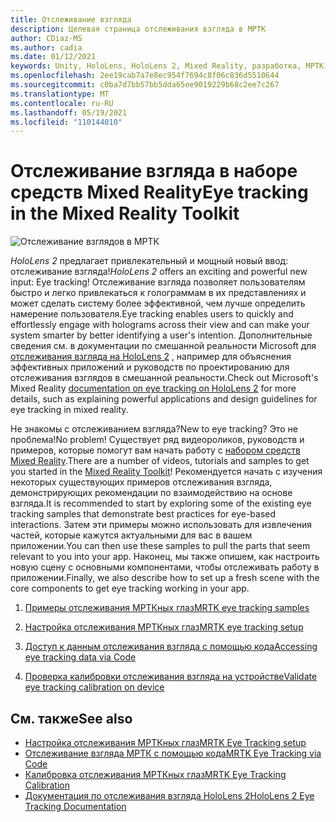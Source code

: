 ```yaml
---
title: Отслеживание взгляда
description: Целевая страница отслеживания взгляда в МРТК
author: CDiaz-MS
ms.author: cadia
ms.date: 01/12/2021
keywords: Unity, HoloLens, HoloLens 2, Mixed Reality, разработка, МРТК, Эйетраккинг,
ms.openlocfilehash: 2ee19cab7a7e8ec954f7694c8f06c836d5510644
ms.sourcegitcommit: c0ba7d7bb57bb5dda65ee9019229b68c2ee7c267
ms.translationtype: MT
ms.contentlocale: ru-RU
ms.lasthandoff: 05/19/2021
ms.locfileid: "110144010"
---
```

# <a name="eye-tracking-in-the-mixed-reality-toolkit"></a><span data-ttu-id="a12e0-104">Отслеживание взгляда в наборе средств Mixed Reality</span><span class="sxs-lookup"><span data-stu-id="a12e0-104">Eye tracking in the Mixed Reality Toolkit</span></span>

![Отслеживание взглядов в МРТК](../../images/eye-tracking/mrtk_et_compilation.png)

<span data-ttu-id="a12e0-106">_HoloLens 2_ предлагает привлекательный и мощный новый ввод: отслеживание взгляда!</span><span class="sxs-lookup"><span data-stu-id="a12e0-106">_HoloLens 2_ offers an exciting and powerful new input: Eye tracking!</span></span>
<span data-ttu-id="a12e0-107">Отслеживание взгляда позволяет пользователям быстро и легко привлекаться к голограммам в их представлениях и может сделать систему более эффективной, чем лучше определить намерение пользователя.</span><span class="sxs-lookup"><span data-stu-id="a12e0-107">Eye tracking enables users to quickly and effortlessly engage with holograms across their view and can make your system smarter by better identifying a user's intention.</span></span> <span data-ttu-id="a12e0-108">Дополнительные сведения см. в документации по смешанной реальности Microsoft для [отслеживания взгляда на HoloLens 2](/windows/mixed-reality/eye-tracking) , например для объяснения эффективных приложений и руководств по проектированию для отслеживания взглядов в смешанной реальности.</span><span class="sxs-lookup"><span data-stu-id="a12e0-108">Check out Microsoft's Mixed Reality [documentation on eye tracking on HoloLens 2](/windows/mixed-reality/eye-tracking) for more details, such as explaining powerful applications and design guidelines for eye tracking in mixed reality.</span></span>

<span data-ttu-id="a12e0-109">Не знакомы с отслеживанием взгляда?</span><span class="sxs-lookup"><span data-stu-id="a12e0-109">New to eye tracking?</span></span> <span data-ttu-id="a12e0-110">Это не проблема!</span><span class="sxs-lookup"><span data-stu-id="a12e0-110">No problem!</span></span> <span data-ttu-id="a12e0-111">Существует ряд видеороликов, руководств и примеров, которые помогут вам начать работу с [набором средств Mixed Reality](https://github.com/Microsoft/MixedRealityToolkit-Unity).</span><span class="sxs-lookup"><span data-stu-id="a12e0-111">There are a number of videos, tutorials and samples to get you started in the [Mixed Reality Toolkit](https://github.com/Microsoft/MixedRealityToolkit-Unity)!</span></span>
<span data-ttu-id="a12e0-112">Рекомендуется начать с изучения некоторых существующих примеров отслеживания взгляда, демонстрирующих рекомендации по взаимодействию на основе взгляда.</span><span class="sxs-lookup"><span data-stu-id="a12e0-112">It is recommended to start by exploring some of the existing eye tracking samples that demonstrate best practices for eye-based interactions.</span></span> <span data-ttu-id="a12e0-113">Затем эти примеры можно использовать для извлечения частей, которые кажутся актуальными для вас в вашем приложении.</span><span class="sxs-lookup"><span data-stu-id="a12e0-113">You can then use these samples to pull the parts that seem relevant to you into your app.</span></span> <span data-ttu-id="a12e0-114">Наконец, мы также опишем, как настроить новую сцену с основными компонентами, чтобы отслеживать работу в приложении.</span><span class="sxs-lookup"><span data-stu-id="a12e0-114">Finally, we also describe how to set up a fresh scene with the core components to get eye tracking working in your app.</span></span>

1. [<span data-ttu-id="a12e0-115">Примеры отслеживания МРТКных глаз</span><span class="sxs-lookup"><span data-stu-id="a12e0-115">MRTK eye tracking samples</span></span>](../../example-scenes/eye-tracking-examples-overview.md)

2. [<span data-ttu-id="a12e0-116">Настройка отслеживания МРТКных глаз</span><span class="sxs-lookup"><span data-stu-id="a12e0-116">MRTK eye tracking setup</span></span>](eye-tracking-basic-setup.md)

3. [<span data-ttu-id="a12e0-117">Доступ к данным отслеживания взгляда с помощью кода</span><span class="sxs-lookup"><span data-stu-id="a12e0-117">Accessing eye tracking data via Code</span></span>](eye-tracking-eye-gaze-provider.md)

4. [<span data-ttu-id="a12e0-118">Проверка калибровки отслеживания взгляда на устройстве</span><span class="sxs-lookup"><span data-stu-id="a12e0-118">Validate eye tracking calibration on device</span></span>](eye-tracking-is-user-calibrated.md)

## <a name="see-also"></a><span data-ttu-id="a12e0-119">См. также</span><span class="sxs-lookup"><span data-stu-id="a12e0-119">See also</span></span>

- [<span data-ttu-id="a12e0-120">Настройка отслеживания МРТКных глаз</span><span class="sxs-lookup"><span data-stu-id="a12e0-120">MRTK Eye Tracking setup</span></span>](eye-tracking-basic-setup.md)
- [<span data-ttu-id="a12e0-121">Отслеживание взгляда МРТК с помощью кода</span><span class="sxs-lookup"><span data-stu-id="a12e0-121">MRTK Eye Tracking via Code</span></span>](eye-tracking-eye-gaze-provider.md)
- [<span data-ttu-id="a12e0-122">Калибровка отслеживания МРТКных глаз</span><span class="sxs-lookup"><span data-stu-id="a12e0-122">MRTK Eye Tracking Calibration</span></span>](eye-tracking-is-user-calibrated.md)
- [<span data-ttu-id="a12e0-123">Документация по отслеживания взгляда HoloLens 2</span><span class="sxs-lookup"><span data-stu-id="a12e0-123">HoloLens 2 Eye Tracking Documentation</span></span>](/windows/mixed-reality/eye-tracking)